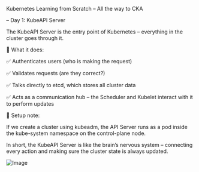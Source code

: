 Kubernetes Learning from Scratch – All the way to CKA

 – Day 1: KubeAPI Server




The KubeAPI Server is the entry point of Kubernetes – everything in the cluster goes through it.

🔑 What it does:

✅ Authenticates users (who is making the request)

✅ Validates requests (are they correct?)

✅ Talks directly to etcd, which stores all cluster data

✅ Acts as a communication hub – the Scheduler and Kubelet interact with it to perform updates

📌 Setup note:

If we create a cluster using kubeadm, the API Server runs as a pod inside the kube-system namespace on the control-plane node.

In short, the KubeAPI Server is like the brain’s nervous system – connecting every action and making sure the cluster state is always updated.

![Image](https://github.com/user-attachments/assets/0ff3d5c2-c0aa-4dda-ab0c-86c3267f1774)
